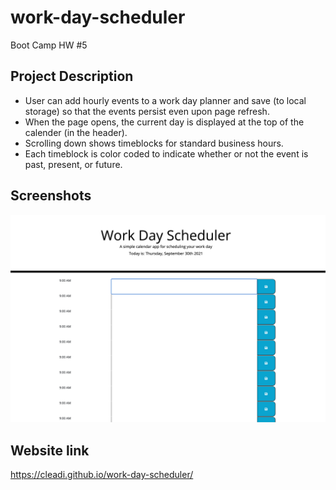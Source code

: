 # work-day-scheduler
Boot Camp HW #5

## Project Description
- User can add hourly events to a work day planner and save (to local storage) so that the events persist even upon page refresh.
- When the page opens, the current day is displayed at the top of the calender (in the header).
- Scrolling down shows timeblocks for standard business hours.
- Each timeblock is color coded to indicate whether or not the event is past, present, or future.

## Screenshots
![work-day-scheduler](assets/images/home-page.png)

## Website link
https://cleadi.github.io/work-day-scheduler/